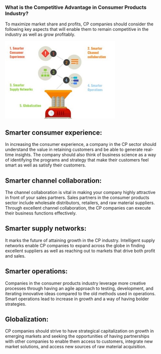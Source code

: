 ### What is the Competitive Advantage in Consumer Products Industry?

To maximize market share and profits, CP companies should consider the following key aspects that will enable them to remain competitive in the industry as well as grow profitably. 

![Retail Industry](/Consumer_images/1.JPG)

## Smarter consumer experience: 
In increasing the consumer experience, a company in the CP sector should understand the value in retaining customers and be able to generate real-time insights. The company should also think of business science as a way of identifying the programs and strategy that make their customers feel smart as well as satisfy their customers.

## Smarter channel collaboration: 
The channel collaboration is vital in making your company highly attractive in front of your sales partners. Sales partners in the consumer products sector include wholesale distributors, retailers, and raw material suppliers. Through excellent channel collaboration, the CP companies can execute their business functions effectively.

## Smarter supply networks: 
It marks the future of attaining growth in the CP industry. Intelligent supply networks enable CP companies to expand across the globe in finding excellent suppliers as well as reaching out to markets that drive both profit and sales.

## Smarter operations: 
Companies in the consumer products industry leverage more creative processes through having an agile approach to testing, development, and iterating innovative ideas compared to the old methods used in operations. Smart operations lead to increase in growth and a way of having bolder strategies.

## Globalization: 
CP companies should strive to have strategical capitalization on growth in emerging markets and seeking the opportunities of having partnerships with other companies to enable them access to customers, integrate new market solutions, and access new sources of raw material acquisition. 

